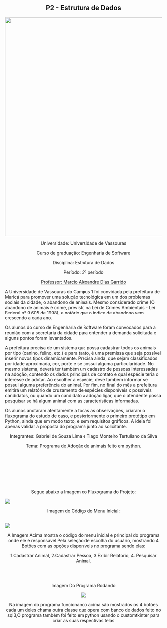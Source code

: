 <h2 align="center">P2 - Estrutura de Dados</h2>
<div align="center">
<img src="https://user-images.githubusercontent.com/47799542/227817195-8da4f449-55d6-42d4-a613-32d9047b6489.png" width="700px" />
</div>
<p align="center" >Universidade: Universidade de Vassouras</p>
<p align="center" >Curso de graduação: Engenharia de Software</p>
<p align="center" >Disciplina: Estrutura de Dados</p>
<p align="center" >Período: 3º período</p>
<a href=https://github.com/marciogarridoLaCop><p align="center" >Professor: Marcio Alexandre Dias Garrido </p> </a>
<p>A Universidade de Vassouras do Campus 1 foi convidada pela prefeitura de Maricá para promover uma solução tecnológica em um dos problemas sociais da cidade, o abandono de animais. Mesmo considerado crime (O abandono de animais é crime, previsto na Lei de Crimes Ambientais - Lei Federal n° 9.605 de 1998), e notório que o índice de abandono vem crescendo a cada ano.</p>
<p>Os alunos do curso de Engenharia de Software foram convocados para a reunião com a secretaria da cidade para entender a demanda solicitada e alguns pontos foram levantados.</p>
<p>A prefeitura precisa de um sistema que possa cadastrar todos os animais por tipo (canino, felino, etc.) e para tanto, é uma premissa que seja possível inserir novos tipos dinamicamente. Precisa ainda, que sejam classificados por idade aproximada, cor, porte e se possui alguma particularidade. No mesmo sistema, deverá ter também um cadastro de pessoas interessadas na adoção, contendo os dados principais de contato e qual espécie teria o interesse de adotar. Ao escolher a espécie, deve também informar se possui alguma preferência do animal. Por fim, no final do mês a prefeitura emitirá um relatório de cruzamento de espécies disponíveis x possíveis candidatos, ou quando um candidato a adoção ligar, que o atendente possa pesquisar se há algum animal com as características informadas.</p>
<p>Os alunos anotaram atentamente a todas as observações, criaram o fluxograma do estudo de caso, e posteriormente o primeiro protótipo em Python, ainda que em modo texto, e sem requisitos gráficos. A ideia foi apenas validar a proposta do programa junto ao solicitante.</p>

<p align="center">Integrantes: Gabriel de Souza Lima e Tiago Monteiro Tertuliano da Silva</p>
<p align="center">Tema: Programa de Adoção de animais feito em python.</p>
<br>
<br>
<br>
<br>
<br>
<br>
<p Align='center'> Segue abaixo a Imagem do Fluxograma do Projeto: </P>
<img src="https://user-images.githubusercontent.com/132038804/244912488-553c371a-d942-4519-b1ae-249032635177.png" />

<p align='center'> Imagem do Código do Menu Inicial: </p>
<br>
<img src='https://user-images.githubusercontent.com/132038804/245217011-7393d048-8e5d-42dd-88f4-3996ce873d5a.png' />

<p align='center'> A Imagem Acima mostra o código do menu inicial e principal do programa onde ele é responsavel Pela seleção de escolha do usuário, mostrando 4 Botões com as opções disponiveis no programa sendo elas:</p>
<p align='center'> 1.Cadastrar Animal, 2.Cadastrar Pessoa, 3.Exibir Relátorio, 4. Pesquisar Animal. </p>
<br>
<br>
<p align='center'> Imagem Do Programa Rodando </p>
<div align="center">
<img src='https://user-images.githubusercontent.com/132038804/245217008-51685cf0-124b-4870-abcf-fc36164e9a67.PNG' />
</div>
<p align='center'> Na imagem do programa funcionando acima são mostrados os 4 botões cada um deles chama outra classe que opera com banco de dados feito no sql3,O programa também foi feito em python usando o customtkinter para criar as suas respectivas telas </p>

